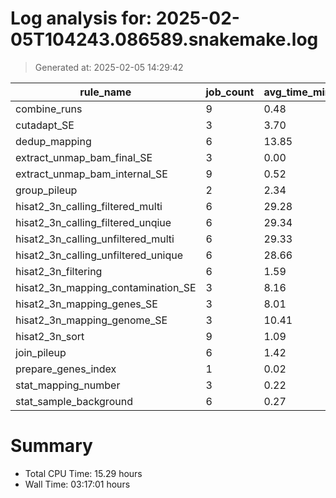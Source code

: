 # Log analysis for: 2025-02-05T104243.086589.snakemake.log
> Generated at: 2025-02-05 14:29:42

| rule_name                           | job_count | avg_time_min | total_time_min | threads |
| ----------------------------------- | --------- | ------------ | -------------- | ------- |
| combine_runs                        | 9         | 0.48         | 4.30           | 8       |
| cutadapt_SE                         | 3         | 3.70         | 11.10          | 20      |
| dedup_mapping                       | 6         | 13.85        | 83.10          | 20      |
| extract_unmap_bam_final_SE          | 3         | 0.00         | 0.00           | 4       |
| extract_unmap_bam_internal_SE       | 9         | 0.52         | 4.65           | 4       |
| group_pileup                        | 2         | 2.34         | 4.68           | 6       |
| hisat2_3n_calling_filtered_multi    | 6         | 29.28        | 175.67         | 16      |
| hisat2_3n_calling_filtered_unqiue   | 6         | 29.34        | 176.03         | 16      |
| hisat2_3n_calling_unfiltered_multi  | 6         | 29.33        | 176.00         | 16      |
| hisat2_3n_calling_unfiltered_unique | 6         | 28.66        | 171.98         | 16      |
| hisat2_3n_filtering                 | 6         | 1.59         | 9.52           | 4       |
| hisat2_3n_mapping_contamination_SE  | 3         | 8.16         | 24.48          | 24      |
| hisat2_3n_mapping_genes_SE          | 3         | 8.01         | 24.02          | 24      |
| hisat2_3n_mapping_genome_SE         | 3         | 10.41        | 31.22          | 24      |
| hisat2_3n_sort                      | 9         | 1.09         | 9.85           | 16      |
| join_pileup                         | 6         | 1.42         | 8.52           | 6       |
| prepare_genes_index                 | 1         | 0.02         | 0.02           | 12      |
| stat_mapping_number                 | 3         | 0.22         | 0.65           | 4       |
| stat_sample_background              | 6         | 0.27         | 1.63           | 2       |

# Summary 
* Total CPU Time: 15.29 hours
* Wall Time: 03:17:01 hours
